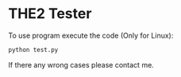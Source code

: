 # THE2 Tester

To use program execute the code (Only for Linux):
```bash
python test.py
```

If there any wrong cases please contact me.
